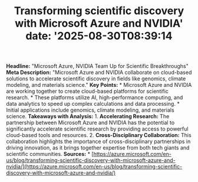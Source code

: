 ﻿---
title: "Transforming scientific discovery with Microsoft Azure and NVIDIA'
date: '2025-08-30T08:39:14"
category: "Markets"
summary: ""
slug: "transforming scientific discovery with microsoft azure and n"
source_urls:
  - "https://azure.microsoft.com/en-us/blog/transforming-scientific-discovery-with-microsoft-azure-and-nvidia/"
seo:
  title: "Transforming scientific discovery with Microsoft Azure and NVIDIA | Hash n Hedge'
  description: '"
  keywords: ["news", "markets", "brief"]
---
**Headline:** "Microsoft Azure, NVIDIA Team Up for Scientific Breakthroughs"  **Meta Description:** "Microsoft Azure and NVIDIA collaborate on cloud-based solutions to accelerate scientific discovery in fields like genomics, climate modeling, and materials science."  **Key Points:**  * Microsoft Azure and NVIDIA are working together to create cloud-based platforms for scientific research. * These platforms utilize AI, high-performance computing, and data analytics to speed up complex calculations and data processing. * Initial applications include genomics, climate modeling, and materials science.  **Takeaways with Analysis:**  1. **Accelerating Research:** The partnership between Microsoft Azure and NVIDIA has the potential to significantly accelerate scientific research by providing access to powerful cloud-based tools and resources. 2. **Cross-Disciplinary Collaboration:** This collaboration highlights the importance of cross-disciplinary partnerships in driving innovation, as it brings together expertise from both tech giants and scientific communities.  **Sources:**  * [https://azure.microsoft.com/en-us/blog/transforming-scientific-discovery-with-microsoft-azure-and-nvidia/](https://azure.microsoft.com/en-us/blog/transforming-scientific-discovery-with-microsoft-azure-and-nvidia/) 
